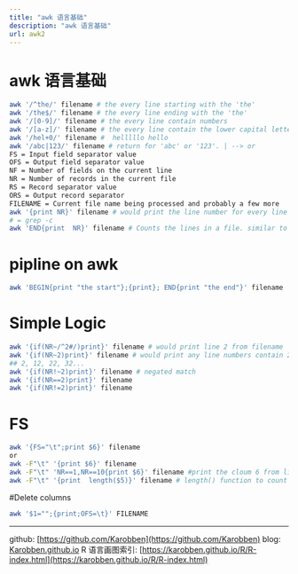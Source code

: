 ```yaml
---
title: "awk 语言基础"
description: "awk 语言基础"
url: awk2
---
```


# awk 语言基础


```bash
awk '/^the/' filename # the every line starting with the 'the'
awk '/the$/' filename # the every line ending with the 'the'
awk '/[0-9]/' filename # the every line contain numbers
awk '/[a-z]/' filename # the every line contain the lower capital letters
awk '/hel+0/' filename #  helllllo hello
awk '/abc|123/' filename # return for 'abc' or '123'. | --> or
FS = Input field separator value
OFS = Output field separator value
NF = Number of fields on the current line
NR = Number of records in the current file
RS = Record separator value
ORS = Output record separator
FILENAME = Current file name being processed and probably a few more
awk '{print NR}' filename # would print the line number for every line processed
# = grep -c
awk 'END{print  NR}' filename # Counts the lines in a file. similar to 'wc -l'
```

# pipline on awk

```bash
awk 'BEGIN{print "the start"};{print}; END{print "the end"}' filename
```

# Simple Logic
```bash
awk '{if(NR~/^2#/)print}' filename # would print line 2 from filename
awk '{if(NR~2)print}' filename # would print any line numbers contain 2 from filename
## 2, 12, 22, 32...
awk '{if(NR!~2)print}' filename # negated match
awk '{if(NR==2)print}' filename
awk '{if(NR!=2)print}' filename
```

# FS
```bash
awk '{FS="\t";print $6}' filename
or
awk -F"\t" '{print $6}' filename
awk -F"\t" 'NR==1,NR==10{print $6}' filename #print the cloum 6 from line 1 to line 10;
awk -F"\t" '{print  length($5)}' filename # length() function to count the
```

#Delete columns
```bash
awk '$1="";{print;OFS=\t}' FILENAME
```

---
github: [https://github.com/Karobben](https://github.com/Karobben)
blog: [Karobben.github.io](http://Karobben.github.io)
R 语言画图索引: [https://karobben.github.io/R/R-index.html](https://karobben.github.io/R/R-index.html)
